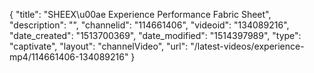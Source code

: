 {
    "title": "SHEEX\u00ae Experience Performance Fabric Sheet",
    "description": "",
    "channelid": "114661406",
    "videoid": "134089216",
    "date_created": "1513700369",
    "date_modified": "1514397989",
    "type": "captivate",
    "layout": "channelVideo",
    "url": "\/latest-videos\/experience-mp4\/114661406-134089216"
}